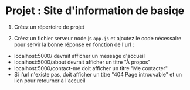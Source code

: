 # Projet : Site d'information de basiqe

1. Créez un répertoire de projet

2. Créez un fichier serveur node.js `app.js` et ajoutez le code nécessaire pour servir la bonne réponse en fonction de l'url :

- localhost:5000/ devrait afficher un message d'accueil
- localhost:5000/about devrait afficher un titre "À propos"
- localhost:5000/contact-me doit afficher un titre "Me contacter"
- Si l'url n'existe pas, doit afficher un titre "404 Page introuvable" et un lien pour retourner à l'accueil
